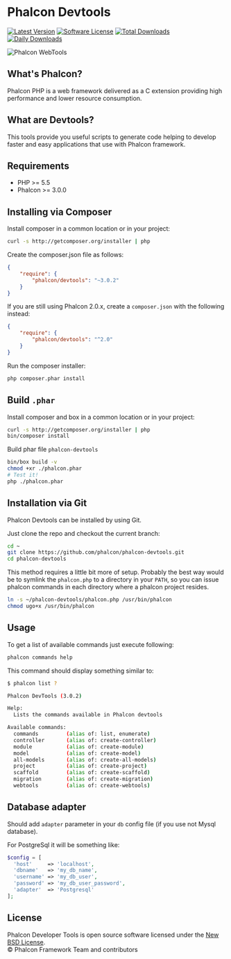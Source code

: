# Phalcon Devtools

[![Latest Version](https://img.shields.io/packagist/v/phalcon/devtools.svg?style=flat-square)][:devtools:]
[![Software License](https://img.shields.io/badge/license-BSD--3-brightgreen.svg?style=flat-square)][:license:]
[![Total Downloads](https://img.shields.io/packagist/dt/phalcon/devtools.svg?style=flat-square)][:packagist:]
[![Daily Downloads](https://img.shields.io/packagist/dd/phalcon/devtools.svg?style=flat-square)][:packagist:]

![Phalcon WebTools](https://cloud.githubusercontent.com/assets/1256298/18617851/b7d31558-7de2-11e6-83e0-30e5902af714.png)


## What's Phalcon?

Phalcon PHP is a web framework delivered as a C extension providing high performance and lower resource consumption.

## What are Devtools?

This tools provide you useful scripts to generate code helping to develop faster and easy applications that use
with Phalcon framework.

## Requirements

* PHP >= 5.5
* Phalcon >= 3.0.0

## Installing via Composer

Install composer in a common location or in your project:

```bash
curl -s http://getcomposer.org/installer | php
```

Create the composer.json file as follows:

```json
{
    "require": {
        "phalcon/devtools": "~3.0.2"
    }
}
```

If you are still using Phalcon 2.0.x, create a `composer.json` with the following instead:

```json
{
    "require": {
        "phalcon/devtools": "^2.0"
    }
}
```

Run the composer installer:

```bash
php composer.phar install
```

## Build `.phar`

Install composer and box in a common location or in your project:
```bash
curl -s http://getcomposer.org/installer | php
bin/composer install
```

Build phar file `phalcon-devtools`
```bash
bin/box build -v
chmod +xr ./phalcon.phar
# Test it!
php ./phalcon.phar
```

## Installation via Git

Phalcon Devtools can be installed by using Git.

Just clone the repo and checkout the current branch:

```bash
cd ~
git clone https://github.com/phalcon/phalcon-devtools.git
cd phalcon-devtools
```

This method requires a little bit more of setup. Probably the best way would be to symlink
the `phalcon.php` to a directory in your `PATH`, so you can issue phalcon commands in each directory
where a phalcon project resides.

```bash
ln -s ~/phalcon-devtools/phalcon.php /usr/bin/phalcon
chmod ugo+x /usr/bin/phalcon
```

## Usage

To get a list of available commands just execute following:

```bash
phalcon commands help
```

This command should display something similar to:

```sh
$ phalcon list ?

Phalcon DevTools (3.0.2)

Help:
  Lists the commands available in Phalcon devtools

Available commands:
  commands         (alias of: list, enumerate)
  controller       (alias of: create-controller)
  module           (alias of: create-module)
  model            (alias of: create-model)
  all-models       (alias of: create-all-models)
  project          (alias of: create-project)
  scaffold         (alias of: create-scaffold)
  migration        (alias of: create-migration)
  webtools         (alias of: create-webtools)
```

## Database adapter

Should add `adapter` parameter in your `db` config file (if you use not Mysql database).

For PostgreSql it will be something like:

```php
$config = [
  'host'     => 'localhost',
  'dbname'   => 'my_db_name',
  'username' => 'my_db_user',
  'password' => 'my_db_user_password',
  'adapter'  => 'Postgresql'
];
```

## License

Phalcon Developer Tools is open source software licensed under the [New BSD License][:license:].<br>
© Phalcon Framework Team and contributors

[:packagist:]: https://packagist.org/packages/phalcon/devtools
[:devtools:]: https://github.com/phalcon/phalcon-devtools
[:license:]: https://github.com/phalcon/phalcon-devtools/blob/master/LICENSE.txt
